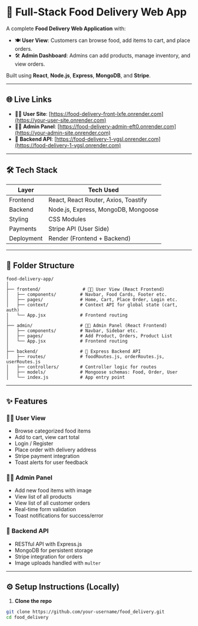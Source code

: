 # 🍔 Full-Stack Food Delivery Web App

A complete **Food Delivery Web Application** with:

- 🍽️ **User View**: Customers can browse food, add items to cart, and place orders.
- 🛠️ **Admin Dashboard**: Admins can add products, manage inventory, and view orders.

Built using **React**, **Node.js**, **Express**, **MongoDB**, and **Stripe**.

---

## 🌐 Live Links

- 🧑‍🍳 **User Site**: [https://food-delivery-front-lxfe.onrender.com](https://your-user-site.onrender.com)  
- 🧑‍💼 **Admin Panel**: [https://food-delivery-admin-eft0.onrender.com](https://your-admin-site.onrender.com)  
- 🔗 **Backend API**: [https://food-delivery-1-vgsl.onrender.com](https://food-delivery-1-vgsl.onrender.com)

---

## 🛠️ Tech Stack

| Layer        | Tech Used                                  |
|--------------|---------------------------------------------|
| Frontend     | React, React Router, Axios, Toastify        |
| Backend      | Node.js, Express, MongoDB, Mongoose         |
| Styling      | CSS Modules                                 |
| Payments     | Stripe API (User Side)                      |
| Deployment   | Render (Frontend + Backend)                 |

---

## 📁 Folder Structure

```
food-delivery-app/
│
├── frontend/                # 👨‍🍳 User View (React Frontend)
│   ├── components/         # Navbar, Food Cards, Footer etc.
│   ├── pages/              # Home, Cart, Place Order, Login etc.
│   ├── context/            # Context API for global state (cart, auth)
│   └── App.jsx             # Frontend routing
│
├── admin/                  # 👨‍💼 Admin Panel (React Frontend)
│   ├── components/         # Navbar, Sidebar etc.
│   ├── pages/              # Add Product, Orders, Product List
│   └── App.jsx             # Frontend routing
│
├── backend/                # 🔧 Express Backend API
│   ├── routes/             # foodRoutes.js, orderRoutes.js, userRoutes.js
│   ├── controllers/        # Controller logic for routes
│   ├── models/             # Mongoose schemas: Food, Order, User
│   └── index.js            # App entry point
```

---

## ✨ Features

### 👨‍🍳 User View
- Browse categorized food items
- Add to cart, view cart total
- Login / Register
- Place order with delivery address
- Stripe payment integration
- Toast alerts for user feedback

### 🧑‍💼 Admin Panel
- Add new food items with image
- View list of all products
- View list of all customer orders
- Real-time form validation
- Toast notifications for success/error

### 🔧 **Backend API**
- RESTful API with Express.js
- MongoDB for persistent storage
- Stripe integration for orders
- Image uploads handled with `multer`

---

## ⚙️ Setup Instructions (Locally)

1. **Clone the repo**
```bash
git clone https://github.com/your-username/food_delivery.git
cd food_delivery
